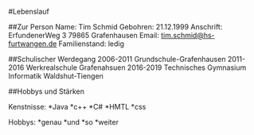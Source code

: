 #Lebenslauf

##Zur Person
Name: 			Tim Schmid
Gebohren: 		21.12.1999
Anschrift: 		ErfundenerWeg 3 
			79865 Grafenhausen
Email: 			tim.schmid@hs-furtwangen.de
Familienstand: 		ledig

##Schulischer Werdegang
2006-2011		Grundschule-Grafenhausen
2011-2016		Werkrealschule Grafenahsuen
2016-2019		Technisches Gymnasium Informatik Waldshut-Tiengen

##Hobbys und Stärken

Kenstnisse:		*Java
			*c++
			*C#
			*HMTL
			*css

Hobbys:			*genau
			*und
			*so
			*weiter			


